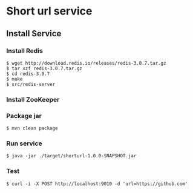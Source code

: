 Short url service
=================

## Install Service
### Install Redis

```
$ wget http://download.redis.io/releases/redis-3.0.7.tar.gz
$ tar xzf redis-3.0.7.tar.gz
$ cd redis-3.0.7
$ make
$ src/redis-server
```

### Install ZooKeeper

### Package jar

```
$ mvn clean package
```

### Run service

```
$ java -jar ./target/shorturl-1.0.0-SNAPSHOT.jar
```

### Test

```
$ curl -i -X POST http://localhost:9010 -d 'url=https://github.com'
```